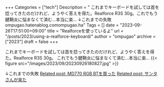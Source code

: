 +++
Categories = ["tech"]
Description = " これまでキーボードを試しては首を捻ってきたのだけれど、ようやく答えを得た。Realforce R3S 30g。これでもう腱鞘炎に悩まなくて済む…本当に楽…  ↓これまでの失敗ompugao.hatenablog.comompugao.ha"
Tags = []
date = "2023-09-26T17:51:00+09:00"
title = "Realforceを使っているよ"
url = "/posts/2023/using-a-realforce-keyboard/"
author = "ompugao"
archive = ["2023"]
draft = false
+++

<body>
<p>これまでキーボードを試しては首を捻ってきたのだけれど、ようやく答えを得た。Realforce R3S 30g。
これでもう腱鞘炎に悩まなくて済む…本当に楽…
{{< figure src="/images/2023/09/20230926180827.jpg" >}}

<p>↓これまでの失敗
<a href="{{% ref path="/posts/2022/bought-md770-rgb-bt/\"%}}">Related post: MD770 RGB BTを買った</a>
<a href="{{% ref path="/posts/2022/santa-came/\"%}}">Related post: サンタさんが来た</a></p>
</body>
